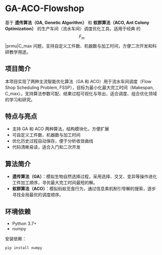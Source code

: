 # GA-ACO-Flowshop

基于 **遗传算法（GA, Genetic Algorithm）** 和 **蚁群算法（ACO, Ant Colony Optimization）** 的生产车间（流水车间）调度优化工具。适用于经典 的 $$F_m$$|prmu|C_max 问题，支持自定义工件数、机器数与加工时间，方便二次开发和科研教学用途。

## 项目简介

本项目实现了两种主流智能优化算法（GA 和 ACO）用于流水车间调度（Flow Shop Scheduling Problem, FSSP），目标为最小化最大完工时间（Makespan, C_max）。支持算法参数可配、结果过程可视化与导出，适合调度、组合优化领域的学习和研究。

## 特点与亮点

- 支持 GA 和 ACO 两种算法，结构模块化，方便扩展
- 可自定义工件数、机器数与加工时间
- 优化历史过程自动保存，便于分析收敛曲线
- 代码清晰易读，适合入门和二次开发

## 算法简介

- **遗传算法（GA）**：模拟生物自然选择过程，采用选择、交叉、变异等操作进化工件加工顺序，寻优最大完工时间最短的解。
- **蚁群算法（ACO）**：模拟蚂蚁觅食行为，通过信息素机制引导解的搜索，逐步寻找全局最优的调度顺序。

## 环境依赖

- Python 3.7+
- numpy

安装依赖：
```bash
pip install numpy

